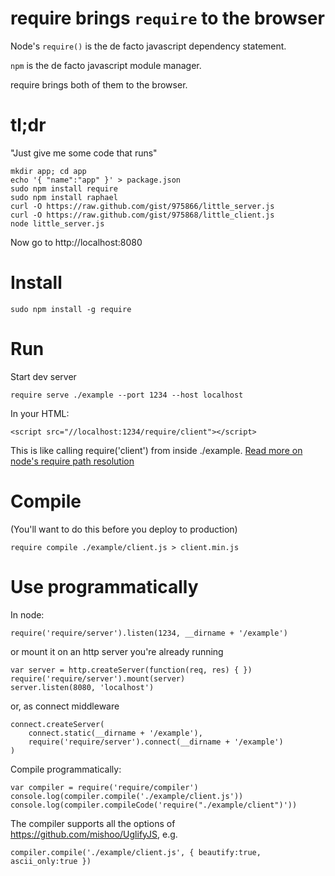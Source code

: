 require brings `require` to the browser
=======================================

Node's `require()` is the de facto javascript dependency statement.

`npm` is the de facto javascript module manager.

require brings both of them to the browser.

tl;dr
=====
"Just give me some code that runs"

	mkdir app; cd app
	echo '{ "name":"app" }' > package.json
	sudo npm install require
	sudo npm install raphael
	curl -O https://raw.github.com/gist/975866/little_server.js
	curl -O https://raw.github.com/gist/975868/little_client.js
	node little_server.js

Now go to http://localhost:8080

Install
=======

	sudo npm install -g require

Run
===
Start dev server

	require serve ./example --port 1234 --host localhost

In your HTML:

	<script src="//localhost:1234/require/client"></script>

This is like calling require('client') from inside ./example.
[Read more on node's require path resolution](http://nodejs.org/api/modules.html)

Compile
=======
(You'll want to do this before you deploy to production)

	require compile ./example/client.js > client.min.js

Use programmatically
====================
In node:

	require('require/server').listen(1234, __dirname + '/example')

or mount it on an http server you're already running

	var server = http.createServer(function(req, res) { })
	require('require/server').mount(server)
	server.listen(8080, 'localhost')

or, as connect middleware

	connect.createServer(
		connect.static(__dirname + '/example'),
		require('require/server').connect(__dirname + '/example')
	)

Compile programmatically:

	var compiler = require('require/compiler')
	console.log(compiler.compile('./example/client.js'))
	console.log(compiler.compileCode('require("./example/client")'))

The compiler supports all the options of https://github.com/mishoo/UglifyJS, e.g.

	compiler.compile('./example/client.js', { beautify:true, ascii_only:true })
